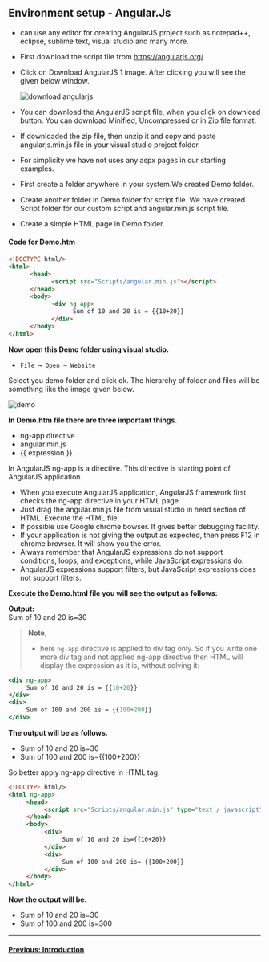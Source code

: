 ## Environment setup - Angular.Js
- can use any editor for creating AngularJS project such as notepad++, eclipse, sublime text, visual studio and many more.
-   First download the script file from <https://angularjs.org/>
-   Click on Download AngularJS 1 image. After clicking you will see the given below window.

    ![download angularjs](https://www.tutorialride.com/images/angularjs/download-angularjs.jpg)

-   You can download the AngularJS script file, when you click on download button. You can download Minified, Uncompressed or in Zip file format.
-   If downloaded the zip file, then unzip it and copy and paste angularjs.min.js file in your visual studio project folder.
-   For simplicity we have not uses any aspx pages in our starting examples.
-   First create a folder anywhere in your system.We created Demo folder.
-   Create another folder in Demo folder for script file. We have created Script folder for our custom script and angular.min.js script file.
-   Create a simple HTML page in Demo folder.

#### Code for Demo.htm
```html
<!DOCTYPE html/>
<html>
      <head>
            <script src="Scripts/angular.min.js"></script>
      </head>
      <body>
            <div ng-app>
                  Sum of 10 and 20 is = {{10+20}}
            </div>
      </body>
</html>
```

**Now open this Demo folder using visual studio.**
- `File → Open → Website`

Select you demo folder and click ok. The hierarchy of folder and files will be something like the image given below.

![demo](https://www.tutorialride.com/images/angularjs/demo.jpg)

**In Demo.htm file there are three important things.**

-   ng-app directive
-   angular.min.js
-   {{ expression }}.

In AngularJS ng-app is a directive. This directive is starting point of AngularJS application.

-   When you execute AngularJS application, AngularJS framework first checks the ng-app directive in your HTML page.
-   Just drag the angular.min.js file from visual studio in head section of HTML. Execute the HTML file.
-   If possible use Google chrome bowser. It gives better debugging facility.
-   If your application is not giving the output as expected, then press F12 in chrome browser. It will show you the error.
-   Always remember that AngularJS expressions do not support conditions, loops, and exceptions, while JavaScript expressions do.
-   AngularJS expressions support filters, but JavaScript expressions does not support filters.

**Execute the Demo.html file you will see the output as follows:**

**Output:**\
Sum of 10 and 20 is=30

> **Note**,
> - here `ng-app` directive is applied to div tag only. So if you write one more div tag and not applied ng-app directive then HTML will display the expression as it is, without solving it:

```jsx
<div ng-app>
     Sum of 10 and 20 is = {{10+20}}
</div>
<div>
     Sum of 100 and 200 is = {{100+200}}
</div>
```

**The output will be as follows.**
- Sum of 10 and 20 is=30
- Sum of 100 and 200 is={{100+200}}

So better apply ng-app directive in HTML tag.
```html
<!DOCTYPE html/>
<html ng-app>
     <head>
          <script src="Scripts/angular.min.js" type="text / javascript"></script>
     </head>
     <body>
          <div>
               Sum of 10 and 20 is={{10+20}}
          </div>
          <div>
               Sum of 100 and 200 is= {{100+200}}
          </div>
     </body>
</html>
```
**Now the output will be.**
- Sum of 10 and 20 is=30
- Sum of 100 and 200 is=300

---
<h4 align="left">
<p> 
   <a href=""> Previous: Introduction</a>
   </p>
</h4>
